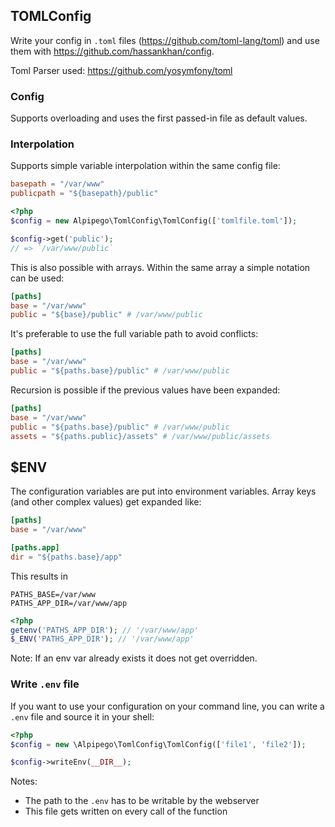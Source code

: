 ## TOMLConfig

Write your config in `.toml` files (https://github.com/toml-lang/toml) and use them with https://github.com/hassankhan/config.

Toml Parser used: https://github.com/yosymfony/toml

### Config
Supports overloading and uses the first passed-in file as default values.

### Interpolation
Supports simple variable interpolation within the same config file:

```toml
basepath = "/var/www"
publicpath = "${basepath}/public"
```

```php
<?php
$config = new Alpipego\TomlConfig\TomlConfig(['tomlfile.toml']);

$config->get('public');
// => `/var/www/public`
```

This is also possible with arrays.
Within the same array a simple notation can be used:

```toml
[paths]
base = "/var/www"
public = "${base}/public" # /var/www/public
```

It's preferable to use the full variable path to avoid conflicts:

```toml
[paths]
base = "/var/www"
public = "${paths.base}/public" # /var/www/public
```


Recursion is possible if the previous values have been expanded:
```toml
[paths]
base = "/var/www"
public = "${paths.base}/public" # /var/www/public
assets = "${paths.public}/assets" # /var/www/public/assets
```

## $ENV

The configuration variables are put into environment variables. Array keys (and other complex values) get expanded like:

```toml
[paths]
base = "/var/www"

[paths.app]
dir = "${paths.base}/app"
```

This results in 

```.env
PATHS_BASE=/var/www
PATHS_APP_DIR=/var/www/app
```

```php
<?php
getenv('PATHS_APP_DIR'); // '/var/www/app' 
$_ENV('PATHS_APP_DIR'); // '/var/www/app' 
```
Note: If an env var already exists it does not get overridden.


### Write `.env` file

If you want to use your configuration on your command line, you can write a `.env` file and source it in your shell:

```php
<?php
$config = new \Alpipego\TomlConfig\TomlConfig(['file1', 'file2']);

$config->writeEnv(__DIR__);
``` 

Notes:
* The path to the `.env` has to be writable by the webserver
* This file gets written on every call of the function

